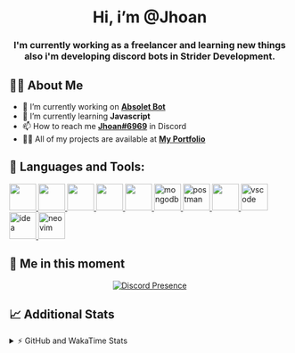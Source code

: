 <h1 align="center">Hi, i’m @Jhoan</h1>
<h3 align="center">I'm currently working as a freelancer and learning new things also i'm developing discord bots in Strider Development.</h3>

## 🙋‍♂️ About Me

- 🔭 I’m currently working on **[Absolet Bot](https://strider.cloud)**
- 🌱 I’m currently learning **Javascript**
- 📫 How to reach me **[Jhoan#6969](https://jhoan.monster/)** in Discord
- 👨‍💻 All of my projects are available at **[My Portfolio](https://jhoan.monster)**

## 🚀 Languages and Tools:
<p align="left"> 
    <a href="https://developer.mozilla.org/en-US/docs/Web/JavaScript" target="_blank"> <img src="https://img.icons8.com/color/48/000000/javascript.png" width="48" height="48"/> </a> 
    <a href="https://www.w3.org/html/" target="_blank"> <img src="https://img.icons8.com/color/48/000000/html-5.png" width="48" height="48"/> </a> 
    <a href="https://www.w3schools.com/css/" target="_blank"> <img src="https://img.icons8.com/color/48/000000/css3.png" width="48" height="48"/> </a> 
    <a href="https://getbootstrap.com" target="_blank"> <img src="https://img.icons8.com/color/48/000000/bootstrap.png" width="48" height="48"/> </a> 
    <a href="https://nodejs.org" target="_blank"> <img src="https://i.imgur.com/XX8lvL7.png" width="48" height="48"/> </a> 
    <a href="https://www.mongodb.com/" target="_blank"> <img src="https://i.imgur.com/nRtS3AN.png" alt="mongodb" width="48" height="48"/> </a> 
    <a href="https://postman.com" target="_blank"> <img src="https://www.vectorlogo.zone/logos/getpostman/getpostman-icon.svg" alt="postman" width="48" height="48"/> </a>   
    <a href="https://git-scm.com/" target="_blank"> <img src="https://img.icons8.com/color/48/000000/git.png" width="48" height="48"/> </a> 
    <a href="https://code.visualstudio.com" target="_blank" > <img src="https://upload.wikimedia.org/wikipedia/commons/thumb/9/9a/Visual_Studio_Code_1.35_icon.svg/2048px-Visual_Studio_Code_1.35_icon.svg.png" alt="vscode" width="48" height="48"> </a>
    <a href="https://www.jetbrains.com/es-es/idea/" target="_blank" > <img src="https://resources.jetbrains.com/storage/products/intellij-idea/img/meta/intellij-idea_logo_300x300.png" alt="idea" width="48" height="48"> </a>
    <a href="https://neovim.io" target="_blank"> <img src="https://icons.iconarchive.com/icons/papirus-team/papirus-apps/512/nvim-icon.png" alt="neovim" width="48" height="48"/> </a>
</p>
  
## 👤 Me in this moment
<p align="center">
    <a href="https://discord.com/users/852617426591154177" target="_blank" rel="nofollow">
        <img src="https://lanyard-profile-readme.vercel.app/api/852617426591154177?idleMessage=Probably%20coding%20Absolet..." alt="Discord Presence" align="center">
    </a>
</p>

## 📈 Additional Stats
<details>
    <summary>⚡ GitHub and WakaTime Stats</summary>
    <br/>

<!--START_SECTION:waka-->
![Code Time](http://img.shields.io/badge/Code%20Time-261%20hrs%2020%20mins-blue)

**🐱 My GitHub Data** 

> 🏆 643 Contributions in the Year 2022
 > 
> 📦 48.9 kB Used in GitHub's Storage 
 > 
> 💼 Opted to Hire
 > 
> 📜 4 Public Repositories 
 > 
> 🔑 23 Private Repositories  
 > 
**I'm an Early 🐤** 

```text
🌞 Morning    54 commits     ██░░░░░░░░░░░░░░░░░░░░░░░   8.81% 
🌆 Daytime    256 commits    ██████████░░░░░░░░░░░░░░░   41.76% 
🌃 Evening    265 commits    ██████████░░░░░░░░░░░░░░░   43.23% 
🌙 Night      38 commits     █░░░░░░░░░░░░░░░░░░░░░░░░   6.2%

```
📅 **I'm Most Productive on Saturday** 

```text
Monday       77 commits     ███░░░░░░░░░░░░░░░░░░░░░░   12.56% 
Tuesday      90 commits     ███░░░░░░░░░░░░░░░░░░░░░░   14.68% 
Wednesday    103 commits    ████░░░░░░░░░░░░░░░░░░░░░   16.8% 
Thursday     65 commits     ██░░░░░░░░░░░░░░░░░░░░░░░   10.6% 
Friday       75 commits     ███░░░░░░░░░░░░░░░░░░░░░░   12.23% 
Saturday     121 commits    █████░░░░░░░░░░░░░░░░░░░░   19.74% 
Sunday       82 commits     ███░░░░░░░░░░░░░░░░░░░░░░   13.38%

```


📊 **This Week I Spent My Time On** 

```text
⌚︎ Time Zone: America/Bogota

💬 Programming Languages: 
JavaScript               5 hrs 23 mins       ███████████░░░░░░░░░░░░░░   47.04% 
Markdown                 2 hrs 53 mins       ██████░░░░░░░░░░░░░░░░░░░   25.2% 
TypeScript               2 hrs 46 mins       ██████░░░░░░░░░░░░░░░░░░░   24.15% 
JSON                     10 mins             ░░░░░░░░░░░░░░░░░░░░░░░░░   1.5% 
EJS                      5 mins              ░░░░░░░░░░░░░░░░░░░░░░░░░   0.8%

🔥 Editors: 
VS Code                  11 hrs 28 mins      █████████████████████████   100.0%

🐱‍💻 Projects: 
Absolet-Bot              4 hrs 1 min         ████████░░░░░░░░░░░░░░░░░   35.09% 
absolet-guide            3 hrs 8 mins        ██████░░░░░░░░░░░░░░░░░░░   27.36% 
ezcaptcha                2 hrs 55 mins       ██████░░░░░░░░░░░░░░░░░░░   25.54% 
Strider-System           1 hr 15 mins        ██░░░░░░░░░░░░░░░░░░░░░░░   10.9% 
builder                  5 mins              ░░░░░░░░░░░░░░░░░░░░░░░░░   0.86%

💻 Operating System: 
Linux                    11 hrs 28 mins      █████████████████████████   100.0%

```

**I Mostly Code in JavaScript** 

```text
JavaScript               14 repos            █████████████████░░░░░░░░   70.0% 
Java                     2 repos             ██░░░░░░░░░░░░░░░░░░░░░░░   10.0% 
SCSS                     1 repo              █░░░░░░░░░░░░░░░░░░░░░░░░   5.0% 
TypeScript               1 repo              █░░░░░░░░░░░░░░░░░░░░░░░░   5.0% 
Shell                    1 repo              █░░░░░░░░░░░░░░░░░░░░░░░░   5.0%

```



 Last Updated on 02/07/2022 11:35:47 UTC
<!--END_SECTION:waka-->
</details>
